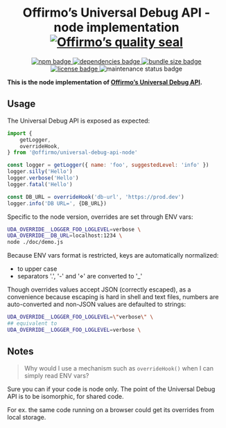 
<h1 align="center">
	Offirmo’s Universal Debug API - node implementation<br>
	<a href="https://www.offirmo.net/offirmo-monorepo/0-doc/modules-directory/index.html">
		<img src="https://www.offirmo.net/offirmo-monorepo/0-doc/quality-seal/offirmos_quality_seal.svg" alt="Offirmo’s quality seal">
	</a>
</h1>

<p align="center">
	<a alt="npm package page"
	  href="https://www.npmjs.com/package/@offirmo/universal-debug-api-node">
		<img alt="npm badge"
		  src="https://img.shields.io/npm/v/@offirmo/universal-debug-api-node.svg">
	</a>
	<a alt="dependencies analysis"
	  href="https://david-dm.org/offirmo/offirmo-monorepo?path=3-advanced%2Funiversal-debug-api-node">
		<img alt="dependencies badge"
		  src="https://img.shields.io/david/offirmo/offirmo-monorepo.svg?path=3-advanced%2Funiversal-debug-api-node">
	</a>
	<a alt="bundle size evaluation"
	  href="https://bundlephobia.com/result?p=@offirmo/universal-debug-api-node">
		<img alt="bundle size badge"
		  src="https://img.shields.io/bundlephobia/minzip/@offirmo/universal-debug-api-node.svg">
	</a>
	<a alt="license"
	  href="https://unlicense.org/">
		<img alt="license badge"
		  src="https://img.shields.io/badge/license-public_domain-brightgreen.svg">
	</a>
	<img alt="maintenance status badge"
	  src="https://img.shields.io/maintenance/yes/2020.svg">
</p>

**This is the node implementation of [Offirmo’s Universal Debug API](https://universal-debug-api-js.netlify.com/).**

## Usage

The Universal Debug API is exposed as expected:

```javascript
import {
	getLogger,
	overrideHook,
} from '@offirmo/universal-debug-api-node'

const logger = getLogger({ name: 'foo', suggestedLevel: 'info' })
logger.silly('Hello')
logger.verbose('Hello')
logger.fatal('Hello')

const DB_URL = overrideHook('db-url', 'https://prod.dev')
logger.info('DB URL=', {DB_URL})
```

Specific to the node version, overrides are set through ENV vars:

```bash
UDA_OVERRIDE__LOGGER_FOO_LOGLEVEL=verbose \
UDA_OVERRIDE__DB_URL=localhost:1234 \
node ./doc/demo.js
```

Because ENV vars format is restricted, keys are automatically normalized:
- to upper case
- separators '.', '-' and '⋄' are converted to '_'

Though overrides values accept JSON (correctly escaped),
as a convenience because escaping is hard in shell and text files,
numbers are auto-converted and non-JSON values are defaulted to strings:

```bash
UDA_OVERRIDE__LOGGER_FOO_LOGLEVEL=\"verbose\" \
## equivalent to
UDA_OVERRIDE__LOGGER_FOO_LOGLEVEL=verbose \
```

## Notes

> Why would I use a mechanism such as `overrideHook()` when I can simply read ENV vars?

Sure you can if your code is node only.
The point of the Universal Debug API is to be isomorphic,
for shared code.

For ex. the same code running on a browser could get its overrides from local storage.
